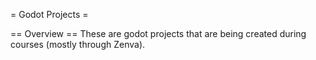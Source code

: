 = Godot Projects =

== Overview ==
These are godot projects that are being created during courses (mostly through Zenva).

